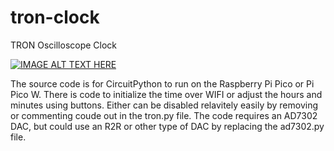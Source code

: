 # tron-clock
TRON Oscilloscope Clock

[![IMAGE ALT TEXT HERE](https://img.youtube.com/vi/OOFGKmF-wbw/0.jpg)](https://www.youtube.com/watch?v=v)

The source code is for CircuitPython to run on the Raspberry Pi Pico or Pi Pico W. There is code to initialize the time over WIFI or adjust the hours and minutes using buttons. Either can be disabled relavitely easily by removing or commenting coude out in the tron.py file. The code requires an AD7302 DAC, but could use an R2R or other type of DAC by replacing the ad7302.py file.
